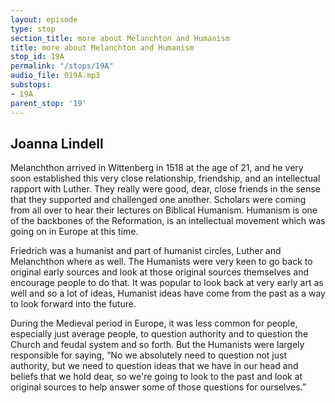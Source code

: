 ```yaml
---
layout: episode
type: stop
section_title: more about Melanchton and Humanism
title: more about Melanchton and Humanism
stop_id: 19A
permalink: "/stops/19A"
audio_file: 019A.mp3
substops:
- 19A
parent_stop: '19'
---
```


## Joanna Lindell

Melanchthon arrived in Wittenberg in 1518 at the age of 21, and he very soon established this very close relationship, friendship, and an intellectual rapport with Luther. They really were good, dear, close friends in the sense that they supported and challenged one another. Scholars were coming from all over to hear their lectures on Biblical Humanism. Humanism is one of the backbones of the Reformation, is an intellectual movement which was going on in Europe at this time.

Friedrich was a humanist and part of humanist circles, Luther and Melanchthon where as well. The Humanists were very keen to go back to original early sources and look at those original sources themselves and encourage people to do that. It was popular to look back at very early art as well and so a lot of ideas, Humanist ideas have come from the past as a way to look forward into the future.

During the Medieval period in Europe, it was less common for people, especially just average people, to question authority and to question the Church and feudal system and so forth. But the Humanists were largely responsible for saying, “No we absolutely need to question not just authority, but we need to question ideas that we have in our head and beliefs that we hold dear, so we're going to look to the past and look at original sources to help answer some of those questions for ourselves.”
